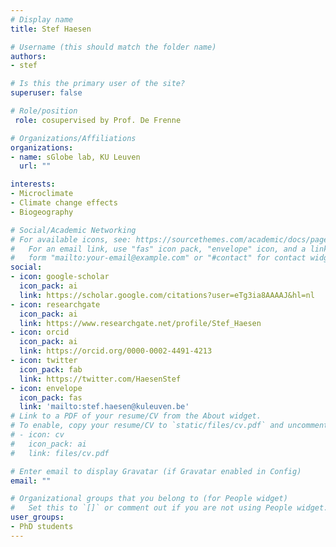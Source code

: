 ```yaml
---
# Display name
title: Stef Haesen

# Username (this should match the folder name)
authors:
- stef

# Is this the primary user of the site?
superuser: false

# Role/position
 role: cosupervised by Prof. De Frenne

# Organizations/Affiliations
organizations:
- name: sGlobe lab, KU Leuven
  url: ""

interests:
- Microclimate
- Climate change effects
- Biogeography

# Social/Academic Networking
# For available icons, see: https://sourcethemes.com/academic/docs/page-builder/#icons
#   For an email link, use "fas" icon pack, "envelope" icon, and a link in the
#   form "mailto:your-email@example.com" or "#contact" for contact widget.
social:
- icon: google-scholar
  icon_pack: ai
  link: https://scholar.google.com/citations?user=eTg3ia8AAAAJ&hl=nl
- icon: researchgate
  icon_pack: ai
  link: https://www.researchgate.net/profile/Stef_Haesen
- icon: orcid
  icon_pack: ai
  link: https://orcid.org/0000-0002-4491-4213
- icon: twitter
  icon_pack: fab
  link: https://twitter.com/HaesenStef
- icon: envelope
  icon_pack: fas
  link: 'mailto:stef.haesen@kuleuven.be'
# Link to a PDF of your resume/CV from the About widget.
# To enable, copy your resume/CV to `static/files/cv.pdf` and uncomment the lines below.
# - icon: cv
#   icon_pack: ai
#   link: files/cv.pdf

# Enter email to display Gravatar (if Gravatar enabled in Config)
email: ""

# Organizational groups that you belong to (for People widget)
#   Set this to `[]` or comment out if you are not using People widget.
user_groups:
- PhD students
---
```


